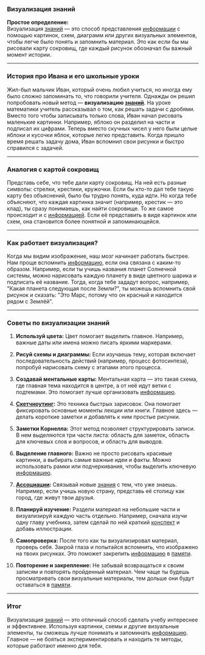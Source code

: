 ### Визуализация знаний

**Простое определение:**  
Визуализация [знаний](Знание.md) — это способ представления [информации](Информация.md) с помощью картинок, схем, диаграмм или других визуальных элементов, чтобы легче было понять и запомнить материал. Это как если бы мы рисовали карту сокровищ, где каждый рисунок обозначал бы важный момент истории.

---

### История про Ивана и его школьные уроки

Жил-был мальчик Иван, который очень любил учиться, но иногда ему было сложно запоминать то, что говорили учителя. Однажды он решил попробовать новый метод — **визуализацию [знаний](Знание.md)**. На уроке математики учитель рассказывал о том, как решать задачи с дробями. Вместо того чтобы записывать только слова, Иван начал рисовать маленькие картинки. Например, яблоко он разделил на части и подписал их цифрами. Теперь вместо скучных чисел у него были целые яблоки и кусочки яблок, которые легко представить. Когда пришло время решать задачу дома, Иван вспомнил свои рисунки и быстро справился с задачей.

---

### Аналогия с картой сокровищ

Представь себе, что тебе дали карту сокровищ. На ней есть разные символы: стрелки, крестики, кружочки. Если бы кто-то дал тебе такую карту без объяснений, было бы трудно понять, куда идти. Но когда тебе объясняют, что каждая картинка значит (например, крестик — это клад), ты сразу понимаешь, как найти сокровище. То же самое происходит и с [информацией](Информация.md). Если её представить в виде картинок или схем, она становится более понятной и запоминающейся.

---

### Как работает визуализация?

Когда мы видим изображение, наш мозг начинает работать быстрее. Нам проще вспомнить [информацию](Информация.md), если она связана с каким-то образом. Например, если ты учишь названия планет Солнечной системы, можно нарисовать каждую планету в виде цветного шарика и подписать её название. Тогда, когда тебе зададут вопрос, например, "Какая планета следующая после Земли?", ты можешь вспомнить свой рисунок и сказать: "Это Марс, потому что он красный и находится рядом с Землёй".

---

### Советы по визуализации знаний

1. **Используй цвета:** Цвет помогает выделить главное. Например, важные даты или имена можно писать яркими маркерами.
   
2. **Рисуй схемы и диаграммы:** Если изучаешь тему, которая включает последовательность действий (например, процесс фотосинтеза), попробуй нарисовать схему с этапами этого процесса.

3. **Создавай ментальные карты:** Ментальная карта — это такая схема, где главная тема находится в центре, а от неё идут ветки с подтемами. Это помогает лучше организовать [информацию](Информация.md).

4. **[Скетчноутинг](Скетчноутинг.md):** Это техника быстрых зарисовок. Она помогает фиксировать основные моменты лекции или книги. Главное здесь — делать короткие заметки и добавлять к ним простые рисунки.

5. **Заметки Корнелла:** Этот метод позволяет структурировать записи. В нем выделяются три части листа: область для заметок, область для ключевых слов и вопросов, и область для выводов.

6. **Выделение главного:** Важно не просто рисовать красивые картинки, а выбирать самые важные идеи и факты. Можно использовать рамки или подчеркивания, чтобы выделить ключевую [информацию](Информация.md).

7. **[Ассоциации](Ассоциация.md):** Связывай новые [знания](Знание.md) с тем, что уже знаешь. Например, если учишь новую страну, представь её столицу как город, где живут твои друзья.

8. **Планируй изучение:** Раздели материал на небольшие части и визуализируй каждую часть отдельно. Например, сначала изучи одну главу учебника, затем сделай по ней краткий [конспект](Конспект.md) и добавь иллюстрации.

9. **Самопроверка:** После того как ты визуализировал материал, проверь себя. Закрой глаза и попытайся вспомнить, что изображено на твоих рисунках. Это поможет закрепить [информацию](Информация.md) в [памяти](Память.md).

10. **Повторение и закрепление:** Не забывай возвращаться к своим записям и повторять пройденный материал. Чем чаще ты будешь просматривать свои визуальные материалы, тем дольше они будут оставаться в [памяти](Память.md).

---

### Итог

Визуализация [знаний](Знание.md) — это отличный способ сделать учебу интереснее и эффективнее. Используя картинки, схемы и другие визуальные элементы, ты сможешь лучше понимать и запоминать [информацию](Информация.md). Главное — не бояться экспериментировать и находить те методы, которые работают именно для тебя.